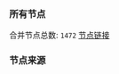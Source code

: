 ### 所有节点
合并节点总数: `1472`
[节点链接](https://raw.githubusercontent.com/rzhy1/11/master/sub/sub_merge_base64.txt)

### 节点来源